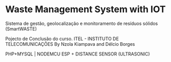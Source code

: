 # Waste Management System with IOT
Sistema de gestão, geolocalização e monitoramento de resíduos sólidos (SmartWASTE)


Pojecto de Conclusão do curso.
ITEL - INSTITUTO DE TELECOMUNICAÇÕES
By Nzola Kiampava and Délcio Borges

PHP+MYSQL | NODEMCU ESP + DISTANCE SENSOR (ULTRASONIC)

